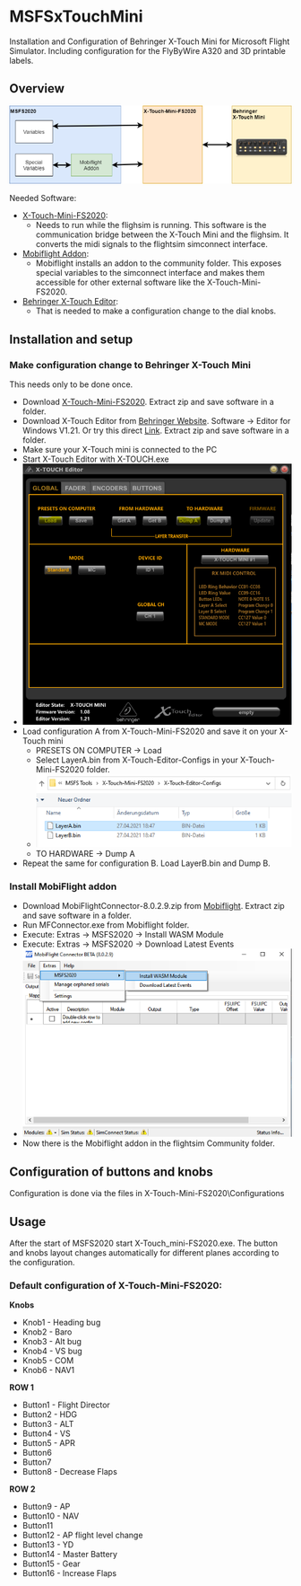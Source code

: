 # MSFSxTouchMini
Installation and Configuration of Behringer X-Touch Mini for Microsoft Flight Simulator. Including configuration for the FlyByWire A320 and 3D printable labels.

## Overview
![Picture Overview](Pics/overview.png)

Needed Software:
* [X-Touch-Mini-FS2020](https://github.com/maartentamboer/X-Touch-Mini-FS2020): 
  * Needs to run while the flighsim is running. This software is the communication bridge between the X-Touch Mini and the flighsim. It converts the midi signals to the flightsim simconnect interface.
* [Mobiflight Addon](https://www.mobiflight.com):
  * Mobiflight installs an addon to the community folder. This exposes special variables to the simconnect interface and makes them accessible for other external software like the X-Touch-Mini-FS2020.
* [Behringer X-Touch Editor](https://www.behringer.com/product.html?modelCode=P0B3M):
  * That is needed to make a configuration change to the dial knobs.

## Installation and setup

### Make configuration change to Behringer X-Touch Mini

This needs only to be done once.

* Download [X-Touch-Mini-FS2020](https://github.com/maartentamboer/X-Touch-Mini-FS2020/releases). Extract zip and save software in a folder.
* Download X-Touch Editor from [Behringer Website](https://www.behringer.com/product.html?modelCode=P0B3M). Software -> Editor for Windows V1.21. Or try this direct [Link](https://mediadl.musictribe.com/download/software/behringer/X-TOUCH/X-TOUCH-EDITORv1-21.zip). Extract zip and save software in a folder.
* Make sure your X-Touch mini is connected to the PC
* Start X-Touch Editor with X-TOUCH.exe
* ![Picture Editor](Pics/xTouchEditor.png) 
* Load configuration A from X-Touch-Mini-FS2020 and save it on your X-Touch mini
  * PRESETS ON COMPUTER -> Load
  * Select LayerA.bin from X-Touch-Editor-Configs in your X-Touch-Mini-FS2020 folder.
  * ![Picture LoadLayer](Pics/loadLayerA.png) 
  * TO HARDWARE -> Dump A 
* Repeat the same for configuration B. Load LayerB.bin and Dump B.

### Install MobiFlight addon

* Download MobiFlightConnector-8.0.2.9.zip from [Mobiflight](https://bitbucket.org/mobiflight/mobiflightfc/downloads/). Extract zip and save software in a folder.
* Run MFConnector.exe from Mobiflight folder. 
* Execute: Extras -> MSFS2020 -> Install WASM Module
* Execute: Extras -> MSFS2020 -> Download Latest Events
* ![Picture Mobiflight](Pics/mobiflight.png) 
* Now there is the Mobiflight addon in the flightsim Community folder.

## Configuration of buttons and knobs

Configuration is done via the files in X-Touch-Mini-FS2020\Configurations

## Usage

After the start of MSFS2020 start X-Touch_mini-FS2020.exe. The button and knobs layout changes automatically for different planes according to the configuration.

### Default configuration of X-Touch-Mini-FS2020:

**Knobs**
* Knob1 - Heading bug
* Knob2 - Baro
* Knob3 - Alt bug
* Knob4 - VS bug
* Knob5 - COM
* Knob6 - NAV1

**ROW 1**
* Button1 - Flight Director
* Button2 - HDG
* Button3 - ALT
* Button4 - VS
* Button5 - APR
* Button6 
* Button7
* Button8 - Decrease Flaps

**ROW 2**
* Button9 - AP
* Button10 - NAV
* Button11
* Button12 - AP flight level change
* Button13 - YD
* Button14 - Master Battery
* Button15 - Gear
* Button16 - Increase Flaps
